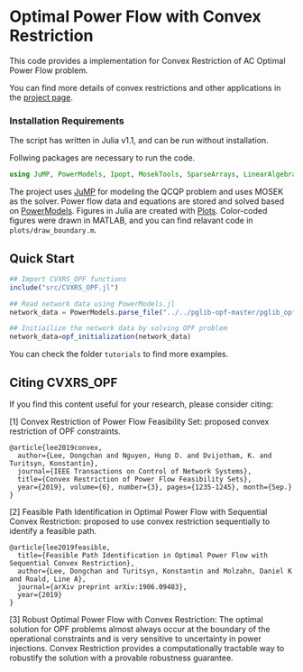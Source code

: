 # Optimal Power Flow with Convex Restriction

This code provides a implementation for Convex Restriction of AC Optimal Power Flow problem.

You can find more details of convex restrictions and other applications in the [project page](https://dclee131.github.io/research/2019/10/07/CVXRS.html).

### Installation Requirements

The script has written in Julia v1.1, and can be run without installation. 

Follwing packages are necessary to run the code.

```julia
using JuMP, PowerModels, Ipopt, MosekTools, SparseArrays, LinearAlgebra, Plots
```
The project uses [JuMP](https://github.com/JuliaOpt/JuMP.jl) for modeling the QCQP problem and uses MOSEK as the solver.
Power flow data and equations are stored and solved based on [PowerModels](https://github.com/lanl-ansi/PowerModels.jl). 
Figures in Julia are created with [Plots](https://github.com/JuliaPlots/Plots.jl). Color-coded figures were drawn in MATLAB, and you can find relavant code in `plots/draw_boundary.m`.

## Quick Start


```julia
## Import CVXRS_OPF functions
include("src/CVXRS_OPF.jl")

## Read network data using PowerModels.jl
network_data = PowerModels.parse_file("../../pglib-opf-master/pglib_opf_case118_ieee.m");

## Initiailize the network data by solving OPF problem
network_data=opf_initialization(network_data)

```

You can check the folder `tutorials` to find more examples.

## Citing CVXRS_OPF

If you find this content useful for your research, please consider citing: 

[1] Convex Restriction of Power Flow Feasibility Set: proposed convex restriction of OPF constraints.

    @article{lee2019convex,
      author={Lee, Dongchan and Nguyen, Hung D. and Dvijotham, K. and Turitsyn, Konstantin},
      journal={IEEE Transactions on Control of Network Systems},
      title={Convex Restriction of Power Flow Feasibility Sets},
      year={2019}, volume={6}, number={3}, pages={1235-1245}, month={Sep.}
    }

[2] Feasible Path Identification in Optimal Power Flow with Sequential Convex Restriction: proposed to use convex restriction sequentially to identify a feasible path.

    @article{lee2019feasible,
      title={Feasible Path Identification in Optimal Power Flow with Sequential Convex Restriction},
      author={Lee, Dongchan and Turitsyn, Konstantin and Molzahn, Daniel K and Roald, Line A},
      journal={arXiv preprint arXiv:1906.09483},
      year={2019}
    }

[3] Robust Optimal Power Flow with Convex Restriction: The optimal solution for OPF problems almost always occur at the boundary of the operational constraints and is very sensitive to uncertainty in power injections. Convex Restriction provides a computationally tractable way to robustify the solution with a provable robustness guarantee.

